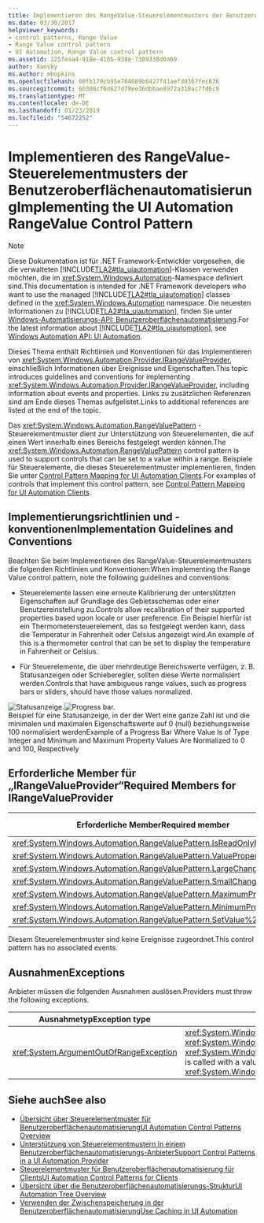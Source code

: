 ```yaml
---
title: Implementieren des RangeValue-Steuerelementmusters der Benutzeroberflächenautomatisierung
ms.date: 03/30/2017
helpviewer_keywords:
- control patterns, Range Value
- Range Value control pattern
- UI Automation, Range Value control pattern
ms.assetid: 225feaa4-918e-418b-938e-7389338d0a69
author: Xansky
ms.author: mhopkins
ms.openlocfilehash: 00fb179cb95e764089b6427f41aefd0367fec836
ms.sourcegitcommit: 6b308cf6d627d78ee36dbbae8972a310ac7fd6c8
ms.translationtype: MT
ms.contentlocale: de-DE
ms.lasthandoff: 01/23/2019
ms.locfileid: "54672252"
---
```

# <a name="implementing-the-ui-automation-rangevalue-control-pattern"></a><span data-ttu-id="1dbf6-102">Implementieren des RangeValue-Steuerelementmusters der Benutzeroberflächenautomatisierung</span><span class="sxs-lookup"><span data-stu-id="1dbf6-102">Implementing the UI Automation RangeValue Control Pattern</span></span>
> [!NOTE]
>  <span data-ttu-id="1dbf6-103">Diese Dokumentation ist für .NET Framework-Entwickler vorgesehen, die die verwalteten [!INCLUDE[TLA2#tla_uiautomation](../../../includes/tla2sharptla-uiautomation-md.md)]-Klassen verwenden möchten, die im <xref:System.Windows.Automation>-Namespace definiert sind.</span><span class="sxs-lookup"><span data-stu-id="1dbf6-103">This documentation is intended for .NET Framework developers who want to use the managed [!INCLUDE[TLA2#tla_uiautomation](../../../includes/tla2sharptla-uiautomation-md.md)] classes defined in the <xref:System.Windows.Automation> namespace.</span></span> <span data-ttu-id="1dbf6-104">Die neuesten Informationen zu [!INCLUDE[TLA2#tla_uiautomation](../../../includes/tla2sharptla-uiautomation-md.md)], finden Sie unter [Windows-Automatisierungs-API: Benutzeroberflächenautomatisierung](https://go.microsoft.com/fwlink/?LinkID=156746).</span><span class="sxs-lookup"><span data-stu-id="1dbf6-104">For the latest information about [!INCLUDE[TLA2#tla_uiautomation](../../../includes/tla2sharptla-uiautomation-md.md)], see [Windows Automation API: UI Automation](https://go.microsoft.com/fwlink/?LinkID=156746).</span></span>  
  
 <span data-ttu-id="1dbf6-105">Dieses Thema enthält Richtlinien und Konventionen für das Implementieren von <xref:System.Windows.Automation.Provider.IRangeValueProvider>, einschließlich Informationen über Ereignisse und Eigenschaften.</span><span class="sxs-lookup"><span data-stu-id="1dbf6-105">This topic introduces guidelines and conventions for implementing <xref:System.Windows.Automation.Provider.IRangeValueProvider>, including information about events and properties.</span></span> <span data-ttu-id="1dbf6-106">Links zu zusätzlichen Referenzen sind am Ende dieses Themas aufgelistet.</span><span class="sxs-lookup"><span data-stu-id="1dbf6-106">Links to additional references are listed at the end of the topic.</span></span>  
  
 <span data-ttu-id="1dbf6-107">Das <xref:System.Windows.Automation.RangeValuePattern> -Steuerelementmuster dient zur Unterstützung von Steuerelementen, die auf einen Wert innerhalb eines Bereichs festgelegt werden können.</span><span class="sxs-lookup"><span data-stu-id="1dbf6-107">The <xref:System.Windows.Automation.RangeValuePattern> control pattern is used to support controls that can be set to a value within a range.</span></span> <span data-ttu-id="1dbf6-108">Beispiele für Steuerelemente, die dieses Steuerelementmuster implementieren, finden Sie unter [Control Pattern Mapping for UI Automation Clients](../../../docs/framework/ui-automation/control-pattern-mapping-for-ui-automation-clients.md).</span><span class="sxs-lookup"><span data-stu-id="1dbf6-108">For examples of controls that implement this control pattern, see [Control Pattern Mapping for UI Automation Clients](../../../docs/framework/ui-automation/control-pattern-mapping-for-ui-automation-clients.md).</span></span>  
  
<a name="Implementation_Guidelines_and_Conventions"></a>   
## <a name="implementation-guidelines-and-conventions"></a><span data-ttu-id="1dbf6-109">Implementierungsrichtlinien und -konventionen</span><span class="sxs-lookup"><span data-stu-id="1dbf6-109">Implementation Guidelines and Conventions</span></span>  
 <span data-ttu-id="1dbf6-110">Beachten Sie beim Implementieren des RangeValue-Steuerelementmusters die folgenden Richtlinien und Konventionen:</span><span class="sxs-lookup"><span data-stu-id="1dbf6-110">When implementing the Range Value control pattern, note the following guidelines and conventions:</span></span>  
  
-   <span data-ttu-id="1dbf6-111">Steuerelemente lassen eine erneute Kalibrierung der unterstützten Eigenschaften auf Grundlage des Gebietsschemas oder einer Benutzereinstellung zu.</span><span class="sxs-lookup"><span data-stu-id="1dbf6-111">Controls allow recalibration of their supported properties based upon locale or user preference.</span></span> <span data-ttu-id="1dbf6-112">Ein Beispiel hierfür ist ein Thermometersteuerelement, das so festgelegt werden kann, dass die Temperatur in Fahrenheit oder Celsius angezeigt wird.</span><span class="sxs-lookup"><span data-stu-id="1dbf6-112">An example of this is a thermometer control that can be set to display the temperature in Fahrenheit or Celsius.</span></span>  
  
-   <span data-ttu-id="1dbf6-113">Für Steuerelemente, die über mehrdeutige Bereichswerte verfügen, z. B. Statusanzeigen oder Schieberegler, sollten diese Werte normalisiert werden.</span><span class="sxs-lookup"><span data-stu-id="1dbf6-113">Controls that have ambiguous range values, such as progress bars or sliders, should have those values normalized.</span></span>  
  
 <span data-ttu-id="1dbf6-114">![Statusanzeige. ](../../../docs/framework/ui-automation/media/uia-rangevaluepattern-progress-bar.PNG "UIA_RangeValuePattern_Progress_Bar")</span><span class="sxs-lookup"><span data-stu-id="1dbf6-114">![Progress bar.](../../../docs/framework/ui-automation/media/uia-rangevaluepattern-progress-bar.PNG "UIA_RangeValuePattern_Progress_Bar")</span></span>  
<span data-ttu-id="1dbf6-115">Beispiel für eine Statusanzeige, in der der Wert eine ganze Zahl ist und die minimalen und maximalen Eigenschaftswerte auf 0 (null) beziehungsweise 100 normalisiert werden</span><span class="sxs-lookup"><span data-stu-id="1dbf6-115">Example of a Progress Bar Where Value Is of Type Integer and Minimum and Maximum Property Values Are Normalized to 0 and 100, Respectively</span></span>  
  
<a name="Required_Members_for_the_IRangeValueProvider"></a>   
## <a name="required-members-for-irangevalueprovider"></a><span data-ttu-id="1dbf6-116">Erforderliche Member für „IRangeValueProvider“</span><span class="sxs-lookup"><span data-stu-id="1dbf6-116">Required Members for IRangeValueProvider</span></span>  
  
|<span data-ttu-id="1dbf6-117">Erforderliche Member</span><span class="sxs-lookup"><span data-stu-id="1dbf6-117">Required member</span></span>|<span data-ttu-id="1dbf6-118">Memberart</span><span class="sxs-lookup"><span data-stu-id="1dbf6-118">Member type</span></span>|<span data-ttu-id="1dbf6-119">Hinweise</span><span class="sxs-lookup"><span data-stu-id="1dbf6-119">Notes</span></span>|  
|---------------------|-----------------|-----------|  
|<xref:System.Windows.Automation.RangeValuePattern.IsReadOnlyProperty>|<span data-ttu-id="1dbf6-120">Eigenschaft</span><span class="sxs-lookup"><span data-stu-id="1dbf6-120">Property</span></span>|<span data-ttu-id="1dbf6-121">Keine</span><span class="sxs-lookup"><span data-stu-id="1dbf6-121">None</span></span>|  
|<xref:System.Windows.Automation.RangeValuePattern.ValueProperty>|<span data-ttu-id="1dbf6-122">Eigenschaft</span><span class="sxs-lookup"><span data-stu-id="1dbf6-122">Property</span></span>|<span data-ttu-id="1dbf6-123">Keine</span><span class="sxs-lookup"><span data-stu-id="1dbf6-123">None</span></span>|  
|<xref:System.Windows.Automation.RangeValuePattern.LargeChangeProperty>|<span data-ttu-id="1dbf6-124">Eigenschaft</span><span class="sxs-lookup"><span data-stu-id="1dbf6-124">Property</span></span>|<span data-ttu-id="1dbf6-125">Keine</span><span class="sxs-lookup"><span data-stu-id="1dbf6-125">None</span></span>|  
|<xref:System.Windows.Automation.RangeValuePattern.SmallChangeProperty>|<span data-ttu-id="1dbf6-126">Eigenschaft</span><span class="sxs-lookup"><span data-stu-id="1dbf6-126">Property</span></span>|<span data-ttu-id="1dbf6-127">Keine</span><span class="sxs-lookup"><span data-stu-id="1dbf6-127">None</span></span>|  
|<xref:System.Windows.Automation.RangeValuePattern.MaximumProperty>|<span data-ttu-id="1dbf6-128">Eigenschaft</span><span class="sxs-lookup"><span data-stu-id="1dbf6-128">Property</span></span>|<span data-ttu-id="1dbf6-129">Keine</span><span class="sxs-lookup"><span data-stu-id="1dbf6-129">None</span></span>|  
|<xref:System.Windows.Automation.RangeValuePattern.MinimumProperty>|<span data-ttu-id="1dbf6-130">Eigenschaft</span><span class="sxs-lookup"><span data-stu-id="1dbf6-130">Property</span></span>|<span data-ttu-id="1dbf6-131">Keine</span><span class="sxs-lookup"><span data-stu-id="1dbf6-131">None</span></span>|  
|<xref:System.Windows.Automation.RangeValuePattern.SetValue%2A>|<span data-ttu-id="1dbf6-132">Methoden</span><span class="sxs-lookup"><span data-stu-id="1dbf6-132">Methods</span></span>|<span data-ttu-id="1dbf6-133">Keine</span><span class="sxs-lookup"><span data-stu-id="1dbf6-133">None</span></span>|  
  
 <span data-ttu-id="1dbf6-134">Diesem Steuerelementmuster sind keine Ereignisse zugeordnet.</span><span class="sxs-lookup"><span data-stu-id="1dbf6-134">This control pattern has no associated events.</span></span>  
  
<a name="Exceptions"></a>   
## <a name="exceptions"></a><span data-ttu-id="1dbf6-135">Ausnahmen</span><span class="sxs-lookup"><span data-stu-id="1dbf6-135">Exceptions</span></span>  
 <span data-ttu-id="1dbf6-136">Anbieter müssen die folgenden Ausnahmen auslösen.</span><span class="sxs-lookup"><span data-stu-id="1dbf6-136">Providers must throw the following exceptions.</span></span>  
  
|<span data-ttu-id="1dbf6-137">Ausnahmetyp</span><span class="sxs-lookup"><span data-stu-id="1dbf6-137">Exception type</span></span>|<span data-ttu-id="1dbf6-138">Bedingung</span><span class="sxs-lookup"><span data-stu-id="1dbf6-138">Condition</span></span>|  
|--------------------|---------------|  
|<xref:System.ArgumentOutOfRangeException>|<span data-ttu-id="1dbf6-139"><xref:System.Windows.Automation.RangeValuePattern.SetValue%2A> wird mit einem Wert aufgerufen, der entweder größer als <xref:System.Windows.Automation.RangeValuePattern.MaximumProperty> oder kleiner als <xref:System.Windows.Automation.RangeValuePattern.MinimumProperty>ist.</span><span class="sxs-lookup"><span data-stu-id="1dbf6-139"><xref:System.Windows.Automation.RangeValuePattern.SetValue%2A> is called with a value that is either greater than <xref:System.Windows.Automation.RangeValuePattern.MaximumProperty> or less than <xref:System.Windows.Automation.RangeValuePattern.MinimumProperty>.</span></span>|  
  
## <a name="see-also"></a><span data-ttu-id="1dbf6-140">Siehe auch</span><span class="sxs-lookup"><span data-stu-id="1dbf6-140">See also</span></span>
- [<span data-ttu-id="1dbf6-141">Übersicht über Steuerelementmuster für Benutzeroberflächenautomatisierung</span><span class="sxs-lookup"><span data-stu-id="1dbf6-141">UI Automation Control Patterns Overview</span></span>](../../../docs/framework/ui-automation/ui-automation-control-patterns-overview.md)
- [<span data-ttu-id="1dbf6-142">Unterstützung von Steuerelementmustern in einem Benutzeroberflächenautomatisierungs-Anbieter</span><span class="sxs-lookup"><span data-stu-id="1dbf6-142">Support Control Patterns in a UI Automation Provider</span></span>](../../../docs/framework/ui-automation/support-control-patterns-in-a-ui-automation-provider.md)
- [<span data-ttu-id="1dbf6-143">Steuerelementmuster für Benutzeroberflächenautomatisierung für Clients</span><span class="sxs-lookup"><span data-stu-id="1dbf6-143">UI Automation Control Patterns for Clients</span></span>](../../../docs/framework/ui-automation/ui-automation-control-patterns-for-clients.md)
- [<span data-ttu-id="1dbf6-144">Übersicht über die Benutzeroberflächenautomatisierungs-Struktur</span><span class="sxs-lookup"><span data-stu-id="1dbf6-144">UI Automation Tree Overview</span></span>](../../../docs/framework/ui-automation/ui-automation-tree-overview.md)
- [<span data-ttu-id="1dbf6-145">Verwenden der Zwischenspeicherung in der Benutzeroberflächenautomatisierung</span><span class="sxs-lookup"><span data-stu-id="1dbf6-145">Use Caching in UI Automation</span></span>](../../../docs/framework/ui-automation/use-caching-in-ui-automation.md)
